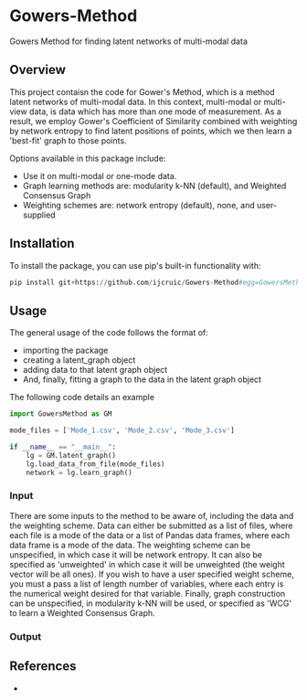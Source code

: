 # Gowers-Method
Gowers Method for finding latent networks of multi-modal data

## Overview
This project contaisn the code for Gower's Method, which is a method latent networks of multi-modal data. In this context, multi-modal or multi-view data, is data which
has more than one mode of measurement. As a result, we employ Gower's Coefficient of Similarity combined with weighting by network entropy to find latent positions
of points, which we then learn a 'best-fit' graph to those points.

Options available in this package include: 
- Use it on multi-modal or one-mode data. 
- Graph learning methods are: modularity k-NN (default), and Weighted Consensus Graph
- Weighting schemes are: network entropy (default), none, and user-supplied

## Installation

To install the package, you can use pip's built-in functionality  with:
```python
pip install git+https://github.com/ijcruic/Gowers-Method#egg=GowersMethod
```

## Usage
The general usage of the code follows the format of: 
- importing the package
- creating a latent_graph object
- adding data to that latent graph object
- And, finally, fitting a graph to the data in the latent graph object

The following code details an example

```python
import GowersMethod as GM

mode_files = ['Mode_1.csv', 'Mode_2.csv', 'Mode_3.csv']

if __name__ == "__main__":
    lg = GM.latent_graph()
    lg.load_data_from_file(mode_files)
    network = lg.learn_graph()
```
### Input
There are some inputs to the method to be aware of, including the data and the weighting scheme. Data can either be submitted as a list of files,
where each file is a mode of the data or a list of Pandas data frames, where each data frame is a mode of the data. The weighting scheme can be 
unspecified, in which case it will be network entropy. It can also be specified as 'unweighted' in which case it will be unweighted (the weight vector will
be all ones). If you wish to have a user specified weight scheme, you must a pass a list of length number of variables, where each entry is the numerical
weight desired for that variable. Finally, graph construction can be  unspecified, in modularity k-NN will be used, or specified as 'WCG' to learn a 
Weighted Consensus Graph.

### Output


## References
* 
